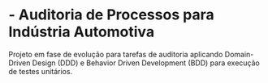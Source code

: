# - Auditoria de Processos para Indústria Automotiva

Projeto em fase de evolução para tarefas de auditoria aplicando Domain-Driven Design (DDD) e Behavior Driven Development (BDD) para execução de testes unitários.

